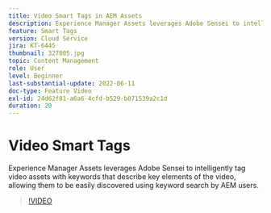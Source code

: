 ```yaml
---
title: Video Smart Tags in AEM Assets
description: Experience Manager Assets leverages Adobe Sensei to intelligently tag video assets with keywords that describe key elements of the video, allowing them to be easily discovered using keyword search by AEM users.
feature: Smart Tags
version: Cloud Service
jira: KT-6445
thumbnail: 327005.jpg
topic: Content Management
role: User
level: Beginner
last-substantial-update: 2022-06-11
doc-type: Feature Video
exl-id: 24d62f81-a6a6-4cfd-b529-b071539a2c1d
duration: 20
---
```

# Video Smart Tags

Experience Manager Assets leverages Adobe Sensei to intelligently tag video assets with keywords that describe key elements of the video, allowing them to be easily discovered using keyword search by AEM users.

>[!VIDEO](https://video.tv.adobe.com/v/327005?quality=12&learn=on)
